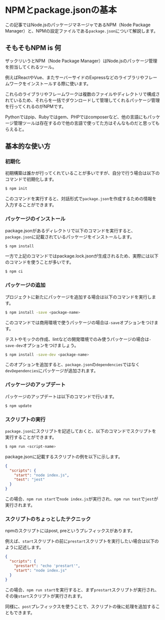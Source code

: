 # NPMとpackage.jsonの基本

この記事ではNode.jsのパッケージマネージャであるNPM（Node Package Manager）と、NPMの設定ファイルである`package.json`について解説します。

## そもそもNPM is 何

ザックリいうとNPM（Node Package Manager）はNode.jsのパッケージ管理を担当してくれるツール。

例えばReactやVue、またサーバーサイドのExpressなどのライブラリやフレームワークをインストールする際に使います。

これらのライブラリやフレームワークは複数のファイルやディレクトリで構成されているため、それらを一括でダウンロードして管理してくれるパッケージ管理を行ってくれるのがNPMです。

Pythonではpip、Rubyではgem、PHPではcomposerなど、他の言語にもパッケージ管理ツールは存在するので他の言語で使ってた方はそんなものだと思ってもらえると。

## 基本的な使い方

### 初期化

初期構築は誰かが行ってくれていることが多いですが、自分で行う場合は以下のコマンドで初期化します。

```bash
$ npm init
```

このコマンドを実行すると、対話形式で`package.json`を作成するための情報を入力することができます。

### パッケージのインストール

package.jsonがあるディレクトリで以下のコマンドを実行すると、`package.json`に記載されているパッケージをインストールします。

```bash
$ npm install
```

一方で上記のコマンドではpackage.lock.jsonが生成されるため、実際には以下のコマンドを使うことが多いです。

```bash
$ npm ci
```

### パッケージの追加

プロジェクトに新たにパッケージを追加する場合は以下のコマンドを実行します。

```bash
$ npm install -save <package-name>
```

このコマンドでは商用環境で使うパッケージの場合は`-save`オプションをつけます。

テストやモックの作成、lintなどの開発環境でのみ使うパッケージの場合は`-save-dev`オプションをつけましょう。

```bash
$ npm install -save-dev <package-name>
```

このオプションを追加すると、`package.json`の`dependencies`ではなく`devDependencies`にパッケージが追加されます。

### パッケージのアップデート

パッケージのアップデートは以下のコマンドで行います。

```bash
$ npm update
```

### スクリプトの実行

`package.json`にスクリプトを記述しておくと、以下のコマンドでスクリプトを実行することができます。

```bash
$ npm run <script-name>
```

package.jsonに記載するスクリプトの例を以下に示します。

```json
{
  "scripts": {
    "start": "node index.js",
    "test": "jest"
  }
}
```

この場合、`npm run start`で`node index.js`が実行され、`npm run test`で`jest`が実行されます。

### スクリプトのちょっとしたテクニック

npmのスクリプトにはpost, preというプレフィックスがあります。

例えば、`start`スクリプトの前に`prestart`スクリプトを実行したい場合は以下のように記述します。

```json
{
  "scripts": {
    "prestart": "echo 'prestart'",
    "start": "node index.js"
  }
}
```

この場合、`npm run start`を実行すると、まず`prestart`スクリプトが実行され、その後`start`スクリプトが実行されます。

同様に、`post`プレフィックスを使うことで、スクリプトの後に処理を追加することもできます。
